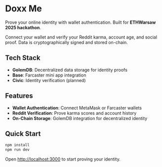 # Doxx Me

Prove your online identity with wallet authentication. Built for **ETHWarsaw 2025 hackathon**.

Connect your wallet and verify your Reddit karma, account age, and social proof. Data is cryptographically signed and stored on-chain.

## Tech Stack

- **GolemDB**: Decentralized data storage for identity proofs
- **Base**: Farcaster mini app integration  
- **Civic**: Identity verification (planned)

## Features

- **Wallet Authentication**: Connect MetaMask or Farcaster wallets
- **Reddit Verification**: Prove karma scores and account history  
- **On-Chain Storage**: GolemDB integration for decentralized identity

## Quick Start

```bash
npm install
npm run dev
```

Open [http://localhost:3000](http://localhost:3000) to start proving your identity.

